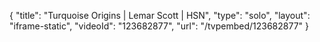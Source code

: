 {
    "title": "Turquoise Origins | Lemar Scott | HSN",
    "type": "solo",
    "layout": "iframe-static",
    "videoId": "123682877",
    "url": "\/tvpembed\/123682877"
}